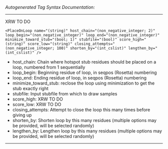 _Autogenerated Tag Syntax Documentation:_

---
XRW TO DO

```
<PlaceOnLoop name="(string)" host_chain="(non_negative_integer; 2)" loop_begin="(non_negative_integer)" loop_end="(non_negative_integer)" minimize_toward_stub="(bool; 1)" stubfile="(bool)" score_high="(string)" score_low="(string)" closing_attempts="(non_negative_integer; 100)" shorten_by="(int_cslist)" lengthen_by="(int_cslist)" />
```

-   host_chain: Chain where hotspot stub residues should be placed on a loop, numbered from 1 sequentially
-   loop_begin: Beginning residue of loop, in seqpos (Rosetta) numbering
-   loop_end: Ending residue of loop, in seqpos (Rosetta) numbering
-   minimize_toward_stub: reclose the loop using minimization to get the stub exactly right
-   stubfile: Input stubfile from which to draw samples
-   score_high: XRW TO DO
-   score_low: XRW TO DO
-   closing_attempts: Attempt to close the loop this many times before giving up
-   shorten_by: Shorten loop by this many residues (multiple options may be provided, will be selected randomly)
-   lengthen_by: Lengthen loop by this many residues (multiple options may be provided, will be selected randomly)

---
